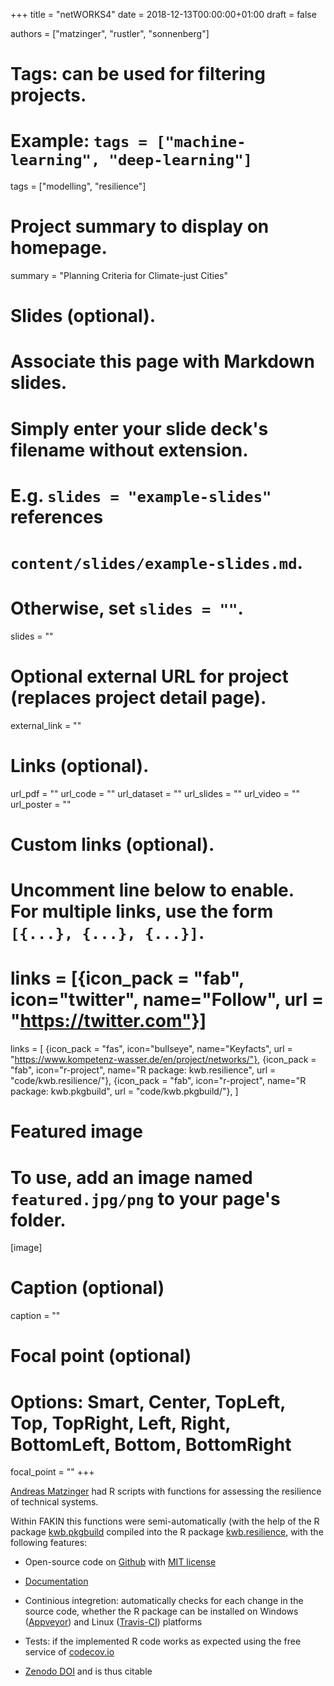 +++
title = "netWORKS4"
date = 2018-12-13T00:00:00+01:00
draft = false

authors = ["matzinger", "rustler", "sonnenberg"]

# Tags: can be used for filtering projects.
# Example: `tags = ["machine-learning", "deep-learning"]`
tags = ["modelling", "resilience"]

# Project summary to display on homepage.
summary = "Planning Criteria for Climate-just Cities" 

# Slides (optional).
#   Associate this page with Markdown slides.
#   Simply enter your slide deck's filename without extension.
#   E.g. `slides = "example-slides"` references 
#   `content/slides/example-slides.md`.
#   Otherwise, set `slides = ""`.
slides = ""

# Optional external URL for project (replaces project detail page).
external_link = ""

# Links (optional).
url_pdf = ""
url_code = ""
url_dataset = ""
url_slides = ""
url_video = ""
url_poster = ""

# Custom links (optional).
#   Uncomment line below to enable. For multiple links, use the form `[{...}, {...}, {...}]`.
# links = [{icon_pack = "fab", icon="twitter", name="Follow", url = "https://twitter.com"}]
links = [
{icon_pack = "fas", icon="bullseye", name="Keyfacts", url = "https://www.kompetenz-wasser.de/en/project/networks/"},
{icon_pack = "fab", icon="r-project", name="R package: kwb.resilience", url = "code/kwb.resilience/"},
{icon_pack = "fab", icon="r-project", name="R package: kwb.pkgbuild", url = "code/kwb.pkgbuild/"},
]

# Featured image
# To use, add an image named `featured.jpg/png` to your page's folder. 
[image]
  # Caption (optional)
  caption = ""

  # Focal point (optional)
  # Options: Smart, Center, TopLeft, Top, TopRight, Left, Right, BottomLeft, Bottom, BottomRight
  focal_point = ""
+++


[Andreas Matzinger](../../authors/matzinger/) had R scripts with functions for assessing 
the resilience of technical systems. 

Within FAKIN this functions were semi-automatically (with the help of the R 
package [kwb.pkgbuild](../../code/kwb.pkgbuild) compiled into the R package  [kwb.resilience](../../code/kwb.resilience), with the following features:

- Open-source code on [Github](https://github.com/kwb-r/kwb.resilience) with 
[MIT license](https://choosealicense.com/licenses/mit/)

- [Documentation](https://kwb-r.github.io/kwb.resilience)

- Continious integretion: automatically checks for each change in the source code, 
whether the R package can be installed on Windows ([Appveyor](https://ci.appveyor.com/project/KWB-R/kwb-resilience/branch/master)) and Linux ([Travis-CI](https://travis-ci.org/KWB-R/kwb.resilience)) platforms

- Tests: if the implemented R code works as expected using the free service of 
[codecov.io](https://codecov.io/github/KWB-R/kwb.resilience)

- [Zenodo DOI](http://doi.org/10.5281/zenodo.2243961) and is thus citable 
